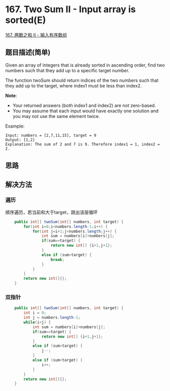 # 167. Two Sum II - Input array is sorted(E)
[167. 两数之和 II - 输入有序数组](https://leetcode-cn.com/problems/two-sum-ii-input-array-is-sorted/)

## 题目描述(简单)

Given an array of integers that is already sorted in ascending order, find two numbers such that they add up to a specific target number.

The function twoSum should return indices of the two numbers such that they add up to the target, where index1 must be less than index2.

**Note**:

- Your returned answers (both index1 and index2) are not zero-based.
- You may assume that each input would have exactly one solution and you may not use the same element twice.

Example:
```
Input: numbers = [2,7,11,15], target = 9
Output: [1,2]
Explanation: The sum of 2 and 7 is 9. Therefore index1 = 1, index2 = 2.
```


## 思路

## 解决方法

### 遍历

顺序遍历，若当前和大于target，跳出该层循环

```java
    public int[] twoSum(int[] numbers, int target) {
        for(int i=0;i<numbers.length-1;i++) {
        	for(int j=i+1;j<numbers.length;j++) {
        		int sum = numbers[i]+numbers[j];
        		if(sum==target) {
        			return new int[] {i+1,j+1};
        		}
        		else if (sum>target) {
					break;
				}
        	}
        }
        return new int[]{};
    }
```


### 双指针


```java
    public int[] twoSum(int[] numbers, int target) {
    	int i = 0;
    	int j = numbers.length-1;
    	while(i<j) {
    		int sum = numbers[i]+numbers[j];
    		if(sum==target) {
    			return new int[] {i+1,j+1};
    		}
    		else if (sum>target) {
				j--;
			}
    		else if (sum<target) {
				i++;
			}
    	}
    	return new int[]{};
    }
```

